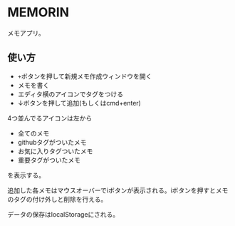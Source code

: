 MEMORIN
=======

メモアプリ。

## 使い方

* `+`ボタンを押して新規メモ作成ウィンドウを開く
* メモを書く
* エディタ横のアイコンでタグをつける
* ↓ボタンを押して追加(もしくはcmd+enter)

4つ並んでるアイコンは左から

* 全てのメモ
* githubタグがついたメモ
* お気に入りタグついたメモ
* 重要タグがついたメモ

を表示する。

追加した各メモはマウスオーバーでiボタンが表示される。iボタンを押すとメモのタグの付け外しと削除を行える。

データの保存はlocalStorageにされる。
